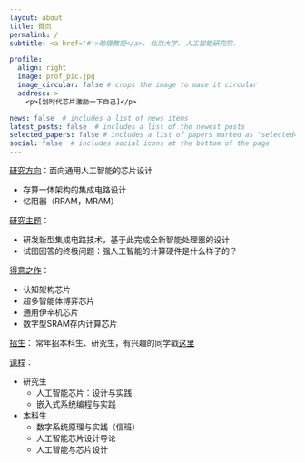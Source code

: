 ```yaml
---
layout: about
title: 首页
permalink: /
subtitle: <a href='#'>助理教授</a>. 北京大学. 人工智能研究院.

profile:
  align: right
  image: prof_pic.jpg
  image_circular: false # crops the image to make it circular
  address: >
    <p>[划时代芯片激励一下自己]</p>

news: false  # includes a list of news items
latest_posts: false  # includes a list of the newest posts
selected_papers: false # includes a list of papers marked as "selected={true}"
social: false  # includes social icons at the bottom of the page
---
```


<a href='#'>研究方向</a>：面向通用人工智能的芯片设计
- 存算一体架构的集成电路设计
- 忆阻器（RRAM，MRAM）

<a href='#'>研究主题</a>：
- 研发新型集成电路技术，基于此完成全新智能处理器的设计
- 试图回答的终极问题：强人工智能的计算硬件是什么样子的？

<a href='#'>得意之作</a>：
- 认知架构芯片
- 超多智能体博弈芯片
- 通用伊辛机芯片
- 数字型SRAM存内计算芯片

<a href='#'>招生</a>：
常年招本科生、研究生，有兴趣的同学戳[这里](/al-folio/recruit)


<a href='#'>课程</a>：
- 研究生
  - 人工智能芯片：设计与实践
  - 嵌入式系统编程与实践
- 本科生
  - 数字系统原理与实践（信班）
  - 人工智能芯片设计导论
  - 人工智能与芯片设计

<!-- Write your biography here. Tell the world about yourself. Link to your favorite [subreddit](http://reddit.com). You can put a picture in, too. The code is already in, just name your picture `prof_pic.jpg` and put it in the `img/` folder.

Put your address / P.O. box / other info right below your picture. You can also disable any of these elements by editing `profile` property of the YAML header of your `_pages/about.md`. Edit `_bibliography/papers.bib` and Jekyll will render your [publications page](/al-folio/publications/) automatically.

Link to your social media connections, too. This theme is set up to use [Font Awesome icons](http://fortawesome.github.io/Font-Awesome/) and [Academicons](https://jpswalsh.github.io/academicons/), like the ones below. Add your Facebook, Twitter, LinkedIn, Google Scholar, or just disable all of them. -->
